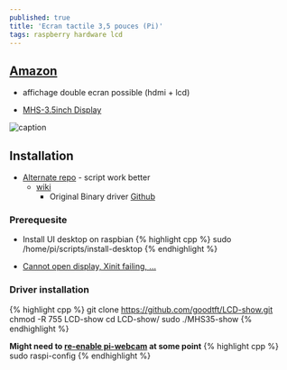 ```yaml
---
published: true
title: 'Ecran tactile 3,5 pouces (Pi)'
tags: raspberry hardware lcd
---
```

## [Amazon](https://www.amazon.fr/gp/product/B07NTH1JWH/ref=ppx_yo_dt_b_asin_title_o05_s00?ie=UTF8&psc=1)
- affichage double ecran possible (hdmi + lcd)

- [MHS-3.5inch Display](http://www.lcdwiki.com/MHS-3.5inch_RPi_Display)

![caption](https://images-eu.ssl-images-amazon.com/images/I/41VFDo7L2NL._SL500_AC_SS350_.jpg)

## Installation

- [Alternate repo](https://github.com/waveshare/LCD-show) - script work better
    - [wiki](https://www.waveshare.com/wiki/3.2inch_RPi_LCD_(B))
		- Original Binary driver [Github](https://github.com/goodtft/LCD-show)

### Prerequesite
- Install UI desktop on raspbian
{% highlight cpp %}
sudo /home/pi/scripts/install-desktop
{% endhighlight %}

- [Cannot open display, Xinit failing, ...](https://github.com/UnchartedBull/OctoDash/wiki/Troubleshooting#cannot-open-display-xinit-failing-)

### Driver installation
{% highlight cpp %}
git clone https://github.com/goodtft/LCD-show.git
chmod -R 755 LCD-show
cd LCD-show/
sudo ./MHS35-show
{% endhighlight %}

**Might need to [re-enable pi-webcam](https://thepihut.com/blogs/raspberry-pi-tutorials/16021420-how-to-install-use-the-raspberry-pi-camera) at some point** 
{% highlight cpp %}
sudo raspi-config
{% endhighlight %}
